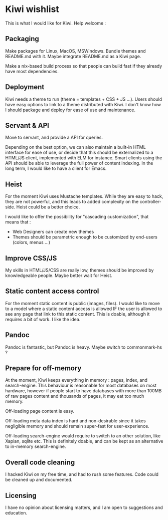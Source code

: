 # Kiwi wishlist

This is what I would like for Kiwi. Help welcome :


## Packaging

Make packages for Linux, MacOS, MSWindows.  Bundle themes and
README.md with it. Maybe integrate README.md as a Kiwi page.

Make a nix-based build process so that people can build fast if they
already have most dependencies.

## Deployment

Kiwi needs a theme to run (theme = templates + CSS + JS ...). Users
should have easy options to link to a theme distributed with Kiwi. I
don't know how I should package and deploy for ease of use and
maintenance.

## Servant & API

Move to servant, and provide a API for queries.

Depending on the best option, we can also maintain a built-in HTML
interface for ease of use, or decide that this should be externalized
to a HTML/JS client, implemented with ELM for instance. Smart clients
using the API should be able to leverage the full power of content
indexing. In the long term, I would like to have a client for Emacs.

## Heist

For the moment Kiwi uses Mustache templates. While they are easy to
hack, they are not powerful, and this leads to added complexity on the
controller-side. Heist could be a better choice.

I would like to offer the possibility for "cascading customization",
that means that :

- Web Designers can create new themes
- Themes should be parametric enough to be customized by end-users
  (colors, menus ...)


## Improve CSS/JS

My skills in HTML/JS/CSS are really low, themes should be improved by
knowledgeable people. Maybe better wait for Heist.

## Static content access control

For the moment static content is public (images, files). I would like
to move to a model where a static content access is allowed IF the
user is allowed to see any page that link to this static content. This
is doable, although it requires a bit of work. I like the idea.

## Pandoc

Pandoc is fantastic, but Pandoc is heavy. Maybe switch to
commonmark-hs ?

## Prepare for off-memory

At the moment, Kiwi keeps everything in memory : pages, index, and
search-engine. This behaviour is reasonable for most databases on most
hardware, however if people start to have databases with more than
100MB of raw pages content and thousands of pages, it may eat too much
memory.

Off-loading page content is easy.

Off-loading meta data index is hard and non-desirable since it takes
negligible memory and should remain super-fast for user-experience.

Off-loading search-engine would require to switch to an other
solution, like Xapian, sqlite etc. This is definitely doable, and can
be kept as an alternative to in-memory search-engine.


## Overall code cleaning

I hacked Kiwi on my free time, and had to rush some features. Code
could be cleaned up and documented.

## Licensing

I have no opinion about licensing matters, and I am open to
suggestions and education.
